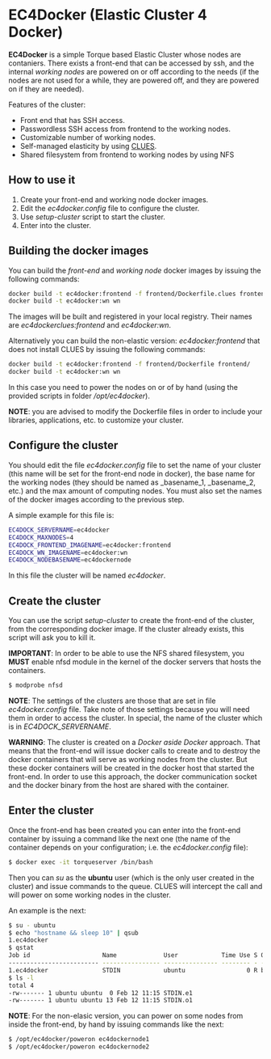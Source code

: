 # EC4Docker (Elastic Cluster 4 Docker)

__EC4Docker__ is a simple Torque based Elastic Cluster whose nodes are contaniers. There exists a front-end that can be accessed by ssh, and the internal _working nodes_ are powered on or off according to the needs (if the nodes are not used for a while, they are powered off, and they are powered on if they are needed).

Features of the cluster:
- Front end that has SSH access.
- Passwordless SSH access from frontend to the working nodes.
- Customizable number of working nodes.
- Self-managed elasticity by using [CLUES](https://github.com/grycap/clues).
- Shared filesystem from frontend to working nodes by using NFS

## How to use it
1. Create your front-end and working node docker images. 
2. Edit the _ec4docker.config_ file to configure the cluster.
3. Use _setup-cluster_ script to start the cluster.
4. Enter into the cluster.
 
## Building the docker images
You can build the _front-end_ and _working node_ docker images by issuing the following commands:

```bash
docker build -t ec4docker:frontend -f frontend/Dockerfile.clues frontend/
docker build -t ec4docker:wn wn
```

The images will be built and registered in your local registry. Their names are _ec4dockerclues:frontend_ and _ec4docker:wn_.

Alternatively you can build the non-elastic version: _ec4docker:frontend_ that does not install CLUES by issuing the following commands:

```bash
docker build -t ec4docker:frontend -f frontend/Dockerfile frontend/
docker build -t ec4docker:wn wn
```

In this case you need to power the nodes on or of by hand (using the provided scripts in folder _/opt/ec4docker_).

__NOTE__: you are advised to modify the Dockerfile files in order to include your libraries, applications, etc. to customize your cluster.

## Configure the cluster
You should edit the file _ec4docker.config_ file to set the name of your cluster (this name will be set for the front-end node in docker), the base name for the working nodes (they should be named as _basename_1, _basename_2, etc.) and the max amount of computing nodes. You must also set the names of the docker images according to the previous step.

A simple example for this file is:
```bash
EC4DOCK_SERVERNAME=ec4docker
EC4DOCK_MAXNODES=4
EC4DOCK_FRONTEND_IMAGENAME=ec4docker:frontend
EC4DOCK_WN_IMAGENAME=ec4docker:wn
EC4DOCK_NODEBASENAME=ec4dockernode
```

In this file the cluster will be named _ec4docker_.

## Create the cluster
You can use the script _setup-cluster_ to create the front-end of the cluster, from the corresponding docker image. If the cluster already exists, this script will ask you to kill it.

__IMPORTANT__: In order to be able to use the NFS shared filesystem, you __MUST__ enable nfsd module in the kernel of the docker servers that hosts the containers.
```bash
$ modprobe nfsd
```

__NOTE__: The settings of the clusters are those that are set in file _ec4docker.config_ file. Take note of those settings because you will need them in order to access the cluster. In special, the name of the cluster which is in _EC4DOCK_SERVERNAME_.

__WARNING__: The cluster is created on a _Docker aside Docker_ approach. That means that the front-end will issue docker calls to create and to destroy the docker containers that will serve as working nodes from the cluster. But these docker containers will be created in the docker host that started the front-end. In order to use this approach, the docker communication socket and the docker binary from the host are shared with the container.

## Enter the cluster
Once the front-end has been created you can enter into the front-end container by issuing a command like the next one (the name of the container depends on your configuration; i.e. the _ec4docker.config_ file):

```bash
$ docker exec -it torqueserver /bin/bash
```

Then you can _su_ as the __ubuntu__ user (which is the only user created in the cluster) and issue commands to the queue. CLUES will intercept the call and will power on some working nodes in the cluster.

An example is the next:
```bash
$ su - ubuntu
$ echo "hostname && sleep 10" | qsub
1.ec4docker
$ qstat                             
Job id                    Name             User            Time Use S Queue
------------------------- ---------------- --------------- -------- - -----
1.ec4docker               STDIN            ubuntu                 0 R batch 
$ ls -l
total 4
-rw------- 1 ubuntu ubuntu  0 Feb 12 11:15 STDIN.e1
-rw------- 1 ubuntu ubuntu 13 Feb 12 11:15 STDIN.o1
```

__NOTE__: For the non-elasic version, you can power on some nodes from inside the front-end, by hand by issuing commands like the next:
```bash
$ /opt/ec4docker/poweron ec4dockernode1
$ /opt/ec4docker/poweron ec4dockernode2
```
